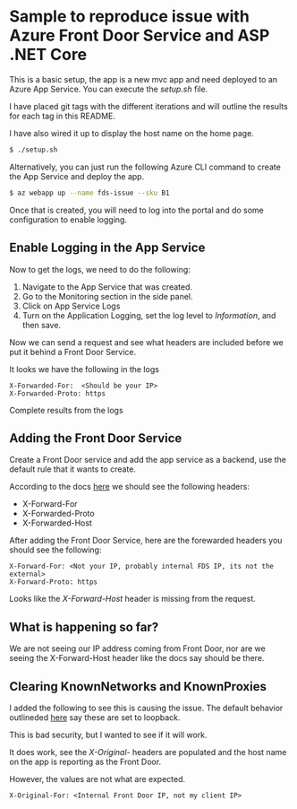 # Sample to reproduce issue with Azure Front Door Service and ASP .NET Core

This is a basic setup, the app is a new mvc app and need deployed to an Azure App Service. You can execute the *setup.sh* file.

I have placed git tags with the different iterations and will outline the results for each tag in this README.

I have also wired it up to display the host name on the home page.

```Bash
$ ./setup.sh
```

Alternatively, you can just run the following Azure CLI command to create the App Service and deploy the app.

```Bash
$ az webapp up --name fds-issue --sku B1
```

Once that is created, you will need to log into the portal and do some configuration to enable logging. 

## Enable Logging in the App Service

Now to get the logs, we need to do the following:

1. Navigate to the App Service that was created.
2. Go to the Monitoring section in the side panel.
3. Click on App Service Logs
4. Turn on the Application Logging, set the log level to *Information*, and then save.

Now we can send a request and see what headers are included before we put it behind a Front Door Service.

It looks we have the following in the logs

```
X-Forwarded-For:  <Should be your IP>
X-Forwarded-Proto: https
```

Complete results from the logs

## Adding the Front Door Service

Create a Front Door service and add the app service as a backend, use the default rule that it wants to create.

According to the docs [here](https://docs.microsoft.com/en-us/azure/frontdoor/front-door-http-headers-protocol) we should see the following headers:

* X-Forward-For
* X-Forwarded-Proto
* X-Forwarded-Host

After adding the Front Door Service, here are the forewarded headers you should see the following:

```
X-Forward-For: <Not your IP, probably internal FDS IP, its not the external>
X-Forward-Proto: https
```

Looks like the *X-Forward-Host* header is missing from the request.

## What is happening so far?

We are not seeing our IP address coming from Front Door, nor are we seeing the X-Forward-Host header like the docs say should be there.

## Clearing KnownNetworks and KnownProxies

I added the following to see this is causing the issue. The default behavior outlineded [here](https://docs.microsoft.com/en-us/aspnet/core/host-and-deploy/proxy-load-balancer?view=aspnetcore-2.2#forwarded-headers)
say these are set to loopback.

This is bad security, but I wanted to see if it will work.

It does work, see the *X-Original-* headers are populated and the host name on the app is reporting as the Front Door.

However, the values are not what are expected.

```
X-Original-For: <Internal Front Door IP, not my client IP>
```


